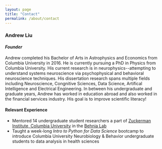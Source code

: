 ```yaml
---
layout: page
title: "Contact"
permalink: /about/contact
---
```


### Andrew Liu
#### *Founder*

Andrew completed his Bachelor of Arts in Astrophysics and Economics from Columbia University in 2016. He is currently pursuing a PhD in Physics from Columbia University. His current research is in neurophysics--attempting to understand systems neuroscience via psychophysical and behavioral neuroscience techniques. His dissertation research spans multiple fields including Neuroscience, Congnitive Sciences, Data Science, Artifical Intelligence and Electrical Engineering. In between his undergraduate and graduate years, Andrew has worked in education abroad and also worked in the financial services industry. His goal is to improve scientific literacy!

#### Relevant Experience
- Mentored 14 undergraduate student researchers a part of [Zuckerman Institute, Columbia University](https://zuckermaninstitute.columbia.edu/) in the [Behnia Lab](https://www.behnialab.neuroscience.columbia.edu/)
- Taught a week-long *Intro to Python for Data Science* bootcamp to introduce Columbia University Neurobiology & Behavior undergraduate students to data analysis in health sciences


